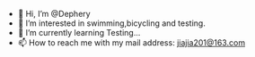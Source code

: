 - 👋 Hi, I’m @Dephery
- 👀 I’m interested in swimming,bicycling and testing.
- 🌱 I’m currently learning Testing...
- 📫 How to reach me with my mail address: jiajia201@163.com

<!---
Dephery/Dephery is a ✨ special ✨ repository because its `README.md` (this file) appears on your GitHub profile.
You can click the Preview link to take a look at your changes.
--->
